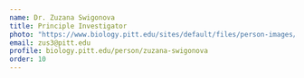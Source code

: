 ```yaml
---
name: Dr. Zuzana Swigonova
title: Principle Investigator
photo: "https://www.biology.pitt.edu/sites/default/files/person-images/Swigonova.jpg" 
email: zus3@pitt.edu
profile: biology.pitt.edu/person/zuzana-swigonova
order: 10
---
```

